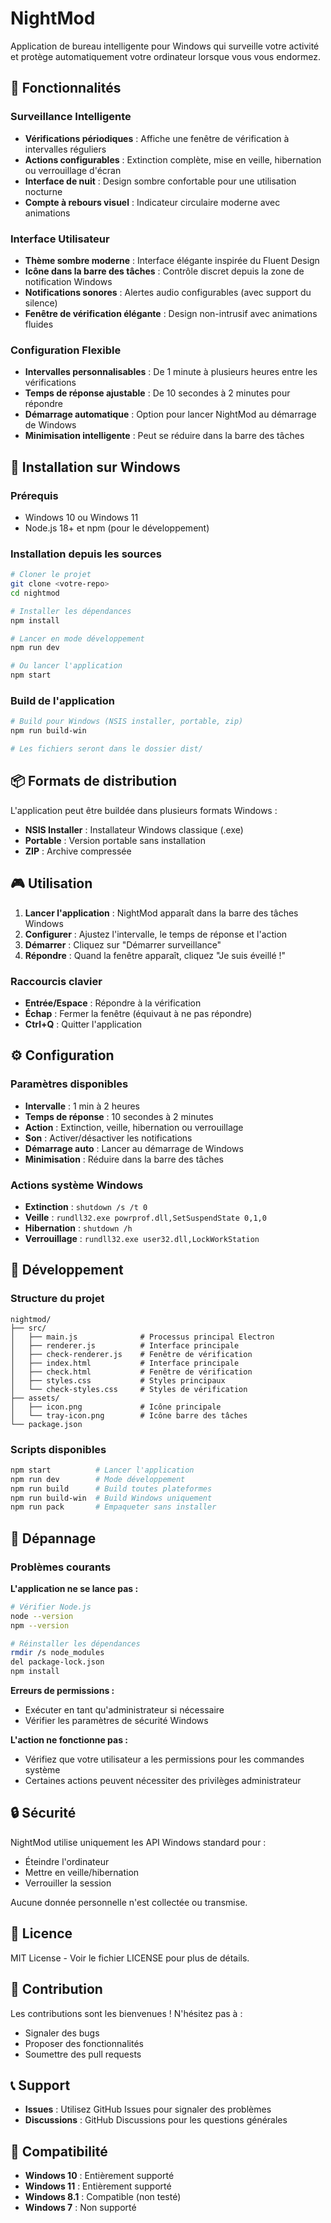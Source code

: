 # NightMod

Application de bureau intelligente pour Windows qui surveille votre activité et protège automatiquement votre ordinateur lorsque vous vous endormez.

## 🌟 Fonctionnalités

### Surveillance Intelligente
- **Vérifications périodiques** : Affiche une fenêtre de vérification à intervalles réguliers
- **Actions configurables** : Extinction complète, mise en veille, hibernation ou verrouillage d'écran
- **Interface de nuit** : Design sombre confortable pour une utilisation nocturne
- **Compte à rebours visuel** : Indicateur circulaire moderne avec animations

### Interface Utilisateur
- **Thème sombre moderne** : Interface élégante inspirée du Fluent Design
- **Icône dans la barre des tâches** : Contrôle discret depuis la zone de notification Windows
- **Notifications sonores** : Alertes audio configurables (avec support du silence)
- **Fenêtre de vérification élégante** : Design non-intrusif avec animations fluides

### Configuration Flexible
- **Intervalles personnalisables** : De 1 minute à plusieurs heures entre les vérifications
- **Temps de réponse ajustable** : De 10 secondes à 2 minutes pour répondre
- **Démarrage automatique** : Option pour lancer NightMod au démarrage de Windows
- **Minimisation intelligente** : Peut se réduire dans la barre des tâches

## 🚀 Installation sur Windows

### Prérequis
- Windows 10 ou Windows 11
- Node.js 18+ et npm (pour le développement)

### Installation depuis les sources
```bash
# Cloner le projet
git clone <votre-repo>
cd nightmod

# Installer les dépendances
npm install

# Lancer en mode développement
npm run dev

# Ou lancer l'application
npm start
```

### Build de l'application
```bash
# Build pour Windows (NSIS installer, portable, zip)
npm run build-win

# Les fichiers seront dans le dossier dist/
```

## 📦 Formats de distribution

L'application peut être buildée dans plusieurs formats Windows :
- **NSIS Installer** : Installateur Windows classique (.exe)
- **Portable** : Version portable sans installation
- **ZIP** : Archive compressée

## 🎮 Utilisation

1. **Lancer l'application** : NightMod apparaît dans la barre des tâches Windows
2. **Configurer** : Ajustez l'intervalle, le temps de réponse et l'action
3. **Démarrer** : Cliquez sur "Démarrer surveillance"
4. **Répondre** : Quand la fenêtre apparaît, cliquez "Je suis éveillé !"

### Raccourcis clavier
- **Entrée/Espace** : Répondre à la vérification
- **Échap** : Fermer la fenêtre (équivaut à ne pas répondre)
- **Ctrl+Q** : Quitter l'application

## ⚙️ Configuration

### Paramètres disponibles
- **Intervalle** : 1 min à 2 heures
- **Temps de réponse** : 10 secondes à 2 minutes
- **Action** : Extinction, veille, hibernation ou verrouillage
- **Son** : Activer/désactiver les notifications
- **Démarrage auto** : Lancer au démarrage de Windows
- **Minimisation** : Réduire dans la barre des tâches

### Actions système Windows
- **Extinction** : `shutdown /s /t 0`
- **Veille** : `rundll32.exe powrprof.dll,SetSuspendState 0,1,0`
- **Hibernation** : `shutdown /h`
- **Verrouillage** : `rundll32.exe user32.dll,LockWorkStation`

## 🔧 Développement

### Structure du projet
```
nightmod/
├── src/
│   ├── main.js              # Processus principal Electron
│   ├── renderer.js          # Interface principale
│   ├── check-renderer.js    # Fenêtre de vérification
│   ├── index.html           # Interface principale
│   ├── check.html           # Fenêtre de vérification
│   ├── styles.css           # Styles principaux
│   └── check-styles.css     # Styles de vérification
├── assets/
│   ├── icon.png             # Icône principale
│   └── tray-icon.png        # Icône barre des tâches
└── package.json
```

### Scripts disponibles
```bash
npm start          # Lancer l'application
npm run dev        # Mode développement
npm run build      # Build toutes plateformes
npm run build-win  # Build Windows uniquement
npm run pack       # Empaqueter sans installer
```

## 🐛 Dépannage

### Problèmes courants

**L'application ne se lance pas :**
```bash
# Vérifier Node.js
node --version
npm --version

# Réinstaller les dépendances
rmdir /s node_modules
del package-lock.json
npm install
```

**Erreurs de permissions :**
- Exécuter en tant qu'administrateur si nécessaire
- Vérifier les paramètres de sécurité Windows

**L'action ne fonctionne pas :**
- Vérifiez que votre utilisateur a les permissions pour les commandes système
- Certaines actions peuvent nécessiter des privilèges administrateur

## 🔒 Sécurité

NightMod utilise uniquement les API Windows standard pour :
- Éteindre l'ordinateur
- Mettre en veille/hibernation
- Verrouiller la session

Aucune donnée personnelle n'est collectée ou transmise.

## 📄 Licence

MIT License - Voir le fichier LICENSE pour plus de détails.

## 🤝 Contribution

Les contributions sont les bienvenues ! N'hésitez pas à :
- Signaler des bugs
- Proposer des fonctionnalités
- Soumettre des pull requests

## 📞 Support

- **Issues** : Utilisez GitHub Issues pour signaler des problèmes
- **Discussions** : GitHub Discussions pour les questions générales

## 🎯 Compatibilité

- **Windows 10** : Entièrement supporté
- **Windows 11** : Entièrement supporté
- **Windows 8.1** : Compatible (non testé)
- **Windows 7** : Non supporté
